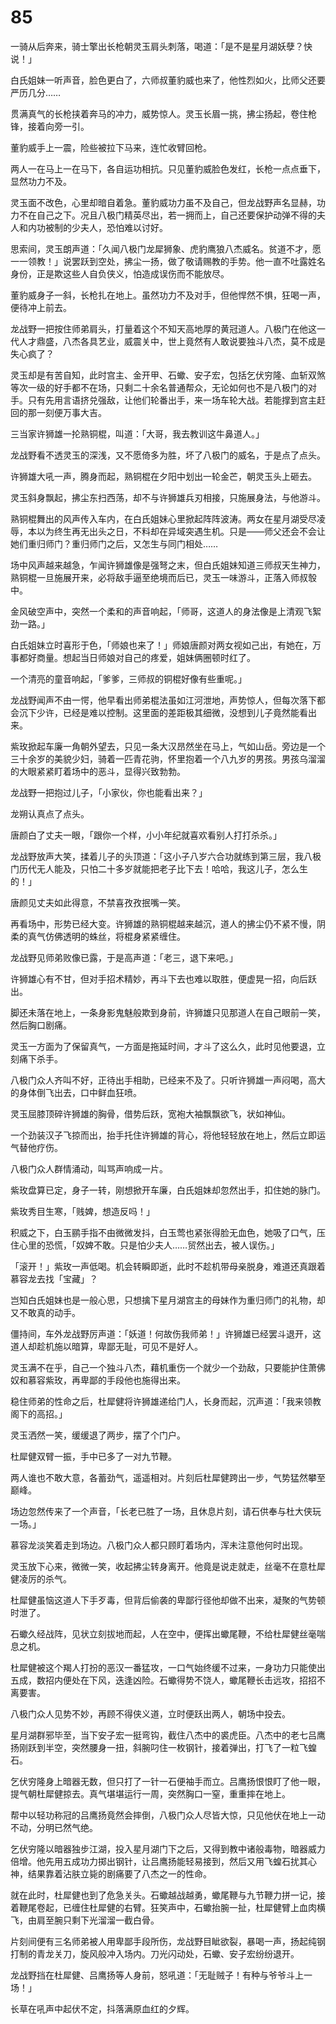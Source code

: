 # 85

一骑从后奔来，骑士擎出长枪朝灵玉肩头刺落，喝道：「是不是星月湖妖孽？快说！」

白氏姐妹一听声音，脸色更白了，六师叔董豹威也来了，他性烈如火，比师父还要严历几分……

贯满真气的长枪挟着奔马的冲力，威势惊人。灵玉长眉一挑，拂尘扬起，卷住枪锋，接着向旁一引。

董豹威手上一震，险些被拉下马来，连忙收臂回枪。

两人一在马上一在马下，各自运功相抗。只见董豹威脸色发红，长枪一点点垂下，显然功力不及。

灵玉面不改色，心里却暗自着急。董豹威功力虽不及自己，但龙战野声名显赫，功力不在自己之下。况且八极门精英尽出，若一拥而上，自己还要保护动弹不得的夫人和内功被制的少夫人，恐怕难以讨好。

思索间，灵玉朗声道：「久闻八极门龙犀狮象、虎豹鹰狼八杰威名。贫道不才，愿一一领教！」说罢跃到空处，拂尘一扬，做了敬请赐教的手势。他一直不吐露姓名身份，正是欺这些人自负侠义，怕造成误伤而不能放尽。

董豹威身子一斜，长枪扎在地上。虽然功力不及对手，但他悍然不惧，狂喝一声，便待冲上前去。

龙战野一把按住师弟肩头，打量着这个不知天高地厚的黄冠道人。八极门在他这一代人才鼎盛，八杰各具艺业，威震关中，世上竟然有人敢说要独斗八杰，莫不成是失心疯了？

灵玉却是有苦自知，此时宫主、金开甲、石蠍、安子宏，包括乞伏穷隆、血斩双煞等次一级的好手都不在场，只剩二十余名普通帮众，无论如何也不是八极门的对手。只有先用言语挤兑强敌，让他们轮番出手，来一场车轮大战。若能撑到宫主赶回的那一刻便万事大吉。

三当家许狮雄一抡熟铜棍，叫道：「大哥，我去教训这牛鼻道人。」

龙战野看不透灵玉的深浅，又不愿倚多为胜，坏了八极门的威名，于是点了点头。

许狮雄大吼一声，腾身而起，熟铜棍在夕阳中划出一轮金芒，朝灵玉头上砸去。

灵玉斜身飘起，拂尘东扫西荡，却不与许狮雄兵刃相接，只施展身法，与他游斗。

熟铜棍舞出的风声传入车内，在白氏姐妹心里掀起阵阵波涛。两女在星月湖受尽凌辱，本以为终生再无出头之日，不料却在异域突遇生机。只是——师父还会不会让她们重归师门？重归师门之后，又怎生与同门相处……

场中风声越来越急，乍闻许狮雄像是强弩之末，但白氏姐妹知道三师叔天生神力，熟铜棍一旦施展开来，必将敌手逼至绝境而后已，灵玉一味游斗，正落入师叔彀中。

金风破空声中，突然一个柔和的声音响起，「师哥，这道人的身法像是上清观飞絮劲一路。」

白氏姐妹立时喜形于色，「师娘也来了！」师娘唐颜对两女视如己出，有她在，万事都好商量。想起当日师娘对自己的疼爱，姐妹俩圈顿时红了。

一个清亮的童音响起，「爹爹，三师叔的铜棍好像有些重呢。」

龙战野闻声不由一愕，他早看出师弟棍法虽如江河泄地，声势惊人，但每次落下都会沉下少许，已经是难以控制。这里面的差距极其细微，没想到儿子竟然能看出来。

紫玫掀起车廉一角朝外望去，只见一条大汉昂然坐在马上，气如山岳。旁边是一个三十余岁的美貌少妇，骑着一匹青花驹，怀里抱着一个八九岁的男孩。男孩乌溜溜的大眼紧紧盯着场中的恶斗，显得兴致勃勃。

龙战野一把抱过儿子，「小家伙，你也能看出来？」

龙朔认真点了点头。

唐颜白了丈夫一眼，「跟你一个样，小小年纪就喜欢看别人打打杀杀。」

龙战野放声大笑，揉着儿子的头顶道：「这小子八岁六合功就练到第三层，我八极门历代无人能及，只怕二十多岁就能把老子比下去！哈哈，我这儿子，怎么生的！」

唐颜见丈夫如此得意，不禁喜孜孜抿嘴一笑。

再看场中，形势已经大变。许狮雄的熟铜棍越来越沉，道人的拂尘仍不紧不慢，阴柔的真气仿佛透明的蛛丝，将棍身紧紧缠住。

龙战野见师弟败像已露，于是高声道：「老三，退下来吧。」

许狮雄心有不甘，但对手招术精妙，再斗下去也难以取胜，便虚晃一招，向后跃出。

脚还未落在地上，一条身影鬼魅般欺到身前，许狮雄只见那道人在自己眼前一笑，然后胸口剧痛。

灵玉一方面为了保留真气，一方面是拖延时间，才斗了这么久，此时见他要退，立刻痛下杀手。

八极门众人齐叫不好，正待出手相助，已经来不及了。只听许狮雄一声闷喝，高大的身体倒飞出去，口中鲜血狂喷。

灵玉屈膝顶碎许狮雄的胸骨，借势后跃，宽袍大袖飘飘欲飞，状如神仙。

一个劲装汉子飞掠而出，抬手托住许狮雄的背心，将他轻轻放在地上，然后立即运气替他疗伤。

八极门众人群情涌动，叫骂声响成一片。

紫玫盘算已定，身子一转，刚想掀开车廉，白氏姐妹却忽然出手，扣住她的脉门。

紫玫秀目生寒，「贱婢，想造反吗！」

积威之下，白玉鹂手指不由微微发抖，白玉莺也紧张得脸无血色，她吸了口气，压住心里的恐慌，「奴婢不敢。只是怕少夫人……贸然出去，被人误伤。」

「滚开！」紫玫一声低喝。机会转瞬即逝，此时不趁机带母亲脱身，难道还真跟着慕容龙去找「宝藏」？

岂知白氏姐妹也是一般心思，只想擒下星月湖宫主的母妹作为重归师门的礼物，却又不敢真的动手。

僵持间，车外龙战野厉声道：「妖道！何故伤我师弟！」许狮雄已经罢斗退开，这道人却趁机施以暗算，卑鄙无耻，可见不是好人。

灵玉满不在乎，自己一个独斗八杰，藉机重伤一个就少一个劲敌，只要能护住萧佛奴和慕容紫玫，再卑鄙的手段他也施得出来。

稳住师弟的性命之后，杜犀健将许狮雄递给门人，长身而起，沉声道：「我来领教阁下的高招。」

灵玉洒然一笑，缓缓退了两步，摆了个门户。

杜犀健双臂一振，手中已多了一对九节鞭。

两人谁也不敢大意，各蓄劲气，遥遥相对。片刻后杜犀健跨出一步，气势猛然攀至巅峰。

场边忽然传来了一个声音，「长老已胜了一场，且休息片刻，请石供奉与杜大侠玩一场。」

慕容龙淡笑着走到场边。八极门众人都只顾盯着场内，浑未注意他何时出现。

灵玉放下心来，微微一笑，收起拂尘转身离开。他竟是说走就走，丝毫不在意杜犀健凌厉的杀气。

杜犀健虽恼这道人下手歹毒，但背后偷袭的卑鄙行径他却做不出来，凝聚的气势顿时泄了。

石蠍久经战阵，见状立刻拔地而起，人在空中，便挥出蠍尾鞭，不给杜犀健丝毫喘息之机。

杜犀健被这个羯人打扮的恶汉一番猛攻，一口气始终缓不过来，一身功力只能使出五成，数招内便处在下风，迭逢凶险。石蠍得势不饶人，蠍尾鞭长击远攻，招招不离要害。

八极门众人见势不妙，再顾不得侠义道，立时便跃出两人，朝场中投去。

星月湖群邪毕至，当下安子宏一挺弯钩，截住八杰中的裘虎臣。八杰中的老七吕鹰扬刚跃到半空，突然腰身一扭，斜腕叼住一枚钢针，接着弹出，打飞了一粒飞蝗石。

乞伏穷隆身上暗器无数，但只打了一针一石便袖手而立。吕鹰扬恨恨盯了他一眼，提气朝杜犀健掠去。真气堪堪运行一周，突然胸口一窒，重重摔在地上。

帮中以轻功称冠的吕鹰扬竟然会摔倒，八极门众人尽皆大惊，只见他伏在地上一动不动，分明已然气绝。

乞伏穷隆以暗器独步江湖，投入星月湖门下之后，又得到教中诸般毒物，暗器威力倍增。他先用五成功力掷出钢针，让吕鹰扬能轻易接到，然后又用飞蝗石扰其心神，结果靠着沾肤立毙的剧痛要了八杰之一的性命。

就在此时，杜犀健也到了危急关头。石蠍越战越勇，蠍尾鞭与九节鞭力拼一记，接着鞭尾卷起，已缠住杜犀健的右臂。狂笑声中，石蠍抬腕一扯，杜犀健臂上血肉横飞，由肩至腕只剩下光溜溜一截白骨。

片刻间便有三名师弟被人用卑鄙手段所伤，龙战野目眦欲裂，暴喝一声，扬起纯钢打制的青龙关刀，旋风般冲入场内。刀光闪动处，石蠍、安子宏纷纷退开。

龙战野挡在杜犀健、吕鹰扬等人身前，怒吼道：「无耻贼子！有种与爷爷斗上一场！」

长草在吼声中起伏不定，抖落满原血红的夕辉。

